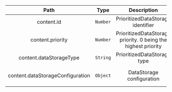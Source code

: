 | Path | Type | Description | Constraints |  
| :--: | :--: | :---------: | :---------: |  
| content.id | `Number` | PrioritizedDataStorage identifier | Should be a whole number |  
| content.priority | `Number` | PrioritizedDataStorage priority. 0 being the highest priority | Must be at least 0 |  
| content.dataStorageType | `String` | PrioritizedDataStorage type | Available values: ONLINE, NEARLINE |  
| content.dataStorageConfiguration | `Object` | DataStorage configuration | Should respect PluginConfiguration structure |  
